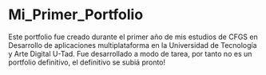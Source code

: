 # Mi_Primer_Portfolio

Este portfolio fue creado durante el primer año de mis estudios de CFGS en Desarrollo de aplicaciones multiplataforma en la Universidad de Tecnología y Arte Digital U-Tad. Fue desarrollado a modo de tarea, por tanto no es un portfolio definitivo, el definitivo se subiá pronto!
